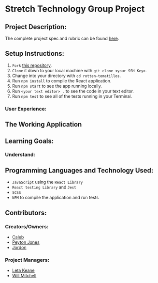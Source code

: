 # Stretch Technology Group Project 

## Project Description:


The complete project spec and rubric can be found [here]().

## Setup Instructions:
  1. `Fork` [this repository](https://github.com/peytonjo/Dad-Jokes).
  1. `Clone` it down to your local machine with `git clone <your SSH Key>`.
  1. Change into your directory with `cd rotten-tomatillos`.
  1. Run `npm install` to compile the React application.
  1. Run `npm start` to see the app running locally.
  1. Run `<your text editor> .` to see the code in your text editor.
  1. Run `npm test` to see all of the tests running in your Terminal.

### User Experience:
 
  
## The Working Application


## Learning Goals:

### Understand:

  
## Programming Languages and Technology Used:
* `JavaScript` using the `React Library` 
* `React testing Library` and `Jest` 
* `SCSS`
* `NPM` to compile the application and run tests

## Contributors:
### Creators/Owners:
* [Caleb](https://github.com/)
* [Peyton Jones](https://github.com/peytonjo)
* [Jordon](https://github.com/)
### Project Managers:
* [Leta Keane](https://github.com/letakeane)
* [Will Mitchell](https://github.com/wvmitchell)


